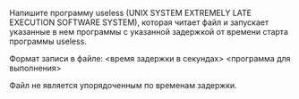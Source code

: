 Напишите программу useless (UNIX SYSTEM EXTREMELY LATE EXECUTION SOFTWARE SYSTEM), которая читает файл и запускает указанные в нем программы с указанной задержкой от времени старта программы useless. 

Формат записи в файле: 
<время задержки в секундах> <программа для выполнения> 

Файл не является упорядоченным по временам задержки.
